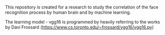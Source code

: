 This repository is created for a research to study the correlation of the face recognition process by human brain and by machine learning.

The learning model - vgg16 is programmed by heavily referring to the works by Davi Frossard (https://www.cs.toronto.edu/~frossard/vgg16/vgg16.py)
